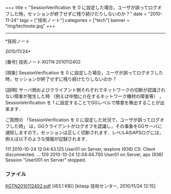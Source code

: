 ﻿+++
title = "SessionVerification を 0 に設定した場合，ユーザが誤ってログオフした時，セッションが終了せずに残り続けたりしないのか？"
date = "2010-11-24"
tags = ["技術ノート"]
categories = ["tech"]
banner = "img/technote.jpg"
+++

-----------------------------------------------------------------------------------------------------------------------------

*技術ノート

2010/11/24*


[番号]
技術ノート KGTN 2010112402

[現象]
SessionVerification を 0
に設定した場合，ユーザが誤ってログオフした時，セッションが終了せずに残り続けたりしないのか？

[説明]
サーバ側およびクライアント側それぞれでネットワークの切断が認識されない障害が発生した時
（例えば中間に介在するネットワーク機材の障害等） ， SessionVerification
を 1 に設定することでGGレベルで障害を検出することが出来ます．

ご質問の 「SessionVerification を 0
に設定した状況で，ユーザが誤ってログオフした時」
は，GGクライアントがログオフを認識し，その事象をGGサーバに通知しますので，セッションは正しく切断されます．レベル4のAPSログには，例えば以下のような情報が記録されます．

111 2010-10-24 12:04:43.125 User01 on Server, iexplore (936) CS: Client
disconnected.
...
129 2010-10-24 12:04:44.750 User01 on Server, aps (936) Session
"User001 on Server" stopped.


### ファイル

 
 


[KGTN2010112402.pdf](http://techreport.kitasp.net/attachments/download/400/KGTN2010112402.pdf)
 [(63.1 KB)] [kitasp 技術センター, 2010/11/24
12:15]


 


 


